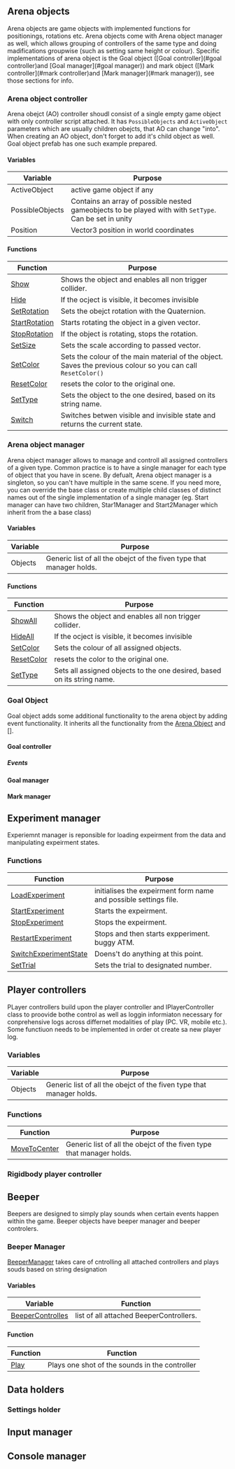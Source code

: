 ## Arena objects
Arena objects are game objects with implemented functions for positionings, rotations etc. Arena objects come with Arena object manager as well, which allows grouping of controllers of the same type and doing madifications groupwise (such as setting same height or colour). Specific implementations of arena object is the Goal object ([Goal controller](#goal controller)and [Goal manager](#goal manager)) and mark object ([Mark controller](#mark controller)and [Mark manager](#mark manager)), see those sections for info.

### Arena object controller
Arena obejct (AO) controller shoudl consist of a single empty game object with only controller script attached. It has `PossibleObjects` and `ActiveObject` parameters which are usually children obejcts, that AO can change "into". When creating an AO object, don't forget to add it's child object as well. Goal object prefab has one such example prepared.

#### Variables

Variable          | Purpose       
----------------- | ------------- 
ActiveObject      | active game object if any
PossibleObjects   | Contains an array of possible nested gameobjects to be played with with `SetType`. Can be set in unity
Position          | Vector3 position in world coordinates

#### Functions
Function          | Purpose       
----------------- | ------------- 
[Show](objects/arena-object.md#show) | Shows the object and enables all non trigger collider.
[Hide](objects/arena-object.md#hide) | If the ocject is visible, it becomes invisible
[SetRotation](objects/arena-object.md#arena-object-controller#setrotation) | Sets the obejct rotation with the Quaternion.
[StartRotation](objects/arena-object.md#startrotation)  | Starts rotating the object in a given vector.
[StopRotation](objects/arena-object.md#stoprotation)  | If the object is rotating, stops the rotation.
[SetSize](objects/arena-object.md#setsize)  | Sets the scale according to passed vector.
[SetColor](objects/arena-object.md#setcolor) | Sets the colour of the main material of the object. Saves the previous colour so you can call `ResetColor()` 
[ResetColor](objects/arena-object.md#resetcolor)  | resets the color to the original one.
[SetType](objects/arena-object.md#settype) | Sets the object to the one desired, based on its string name.
[Switch](objects/arena-object.md#switch)| Switches betwen visible and invisible state and returns the current state.

### Arena object manager
Arena object manager allows to manage and controll all assigned controllers of a given type. Common practice is to have a single manager for each type of object that you have in scene. 
By defualt, Arena object manager is a singleton, so you can't have multiple in the same scene. If you need more, you can override the base class or create multiple child classes of distinct names out of the single implementation of a single manager (eg. Start manager can have two children, Star1Manager and Start2Manager which inherit from the a base class)

#### Variables
Variable          | Purpose       
----------------- | ------------- 
Objects | Generic list of all the obejct of the fiven type that manager holds.


#### Functions
Function          | Purpose       
----------------- | ------------- 
[ShowAll](objects/arena-object-manager.md#showall) | Shows the object and enables all non trigger collider.
[HideAll](objects/arena-object-manager.md#hideall) | If the ocject is visible, it becomes invisible
[SetColor](objects/arena-object-manager.md#set-color) | Sets the colour of all assigned objects.
[ResetColor](objects/arena-object-manager.md#reset-color)  | resets the color to the original one.
[SetType](objects/arena-object-manager.md#set-type) | Sets all assigned objects to the one desired, based on its string name.

### Goal Object
Goal object adds some additional functionality to the arena object by adding event functionality. It inherits all the functionality from the [Arena Object]() and [].

#### Goal controller
##### Events

#### Goal manager

#### Mark manager

## Experiment manager
Experiemnt manager is reponsible for loading expeirment from the data and manipulating expeirment states.

### Functions
Function | Purpose
----------------- | ------------- 
[LoadExperiment](objects/experiment-manager.md#loadexperiment) | initialises the expeirment form name and possible settings file.
[StartExperiment](objects/experiment-manager.md#) | Starts the expeirment.
[StopExperiment](objects/experiment-manager.md#)| Stops the expeirment.
[RestartExperiment](objects/experiment-manager.md#) | Stops and then starts expperiment. buggy ATM.
[SwitchExperimentState](objects/experiment-manager.md#) | Doens't do anything at this point.
[SetTrial](objects/experiment-manager.md#) | Sets the trial to designated number.

## Player controllers
PLayer controllers build upon the player controller and IPlayerController class to proovide bothe control as well as loggin informiaton necessary for conprehensive logs across differnet modalities of play (PC. VR, mobile etc.). Some functiuon needs to be implemented in order ot create sa new player log.

### Variables
Variable          | Purpose       
----------------- | ------------- 
Objects | Generic list of all the obejct of the fiven type that manager holds.

### Functions
Function          | Purpose       
----------------- | ------------- 
[MoveToCenter](objects/player-controller.md#movetocenter) | Generic list of all the obejct of the fiven type that manager holds.


### Rigidbody player controller

## Beeper
Beepers are designed to simply play sounds when certain events happen within the game. Beeper objects have beeper manager and beeper controlers.

### Beeper Manager
[BeeperManager](objects/beeper-manager) takes care of cntrolling all attached controllers and plays souds based on string designation

#### Variables
Variable          | Function       
----------------- | ------------- 
[BeeperControlles](objects/beeper-manager.md#beepercontrolers) | list of all attached BeeperControllers.

#### Function
Function          | Function       
----------------- | ------------- 
[Play](objects/beeper-manager.md#beepercontrolers) | Plays one shot of the sounds in the controller

##

## Data holders

### Settings holder

## Input manager

## Console manager